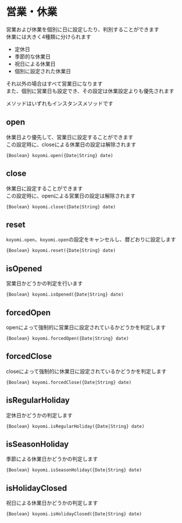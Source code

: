 # 営業・休業

営業および休業を個別に日に設定したり、判別することができます  
休業には大きく4種類に分けられます

  + 定休日
  + 季節的な休業日
  + 祝日による休業日
  + 個別に設定された休業日

それ以外の場合はすべて営業日になります  
また、個別に営業日も設定でき、その設定は休業設定よりも優先されます  

メソッドはいずれもインスタンスメソッドです


## open

休業日より優先して、営業日に設定することができます  
この設定時に、closeによる休業日の設定は解除されます

`{Boolean} koyomi.open({Date|String} date)`


## close

休業日に設定することができます  
この設定時に、openによる営業日の設定は解除されます

`{Boolean} koyomi.close({Date|String} date)`


## reset

`koyomi.open`、`koyomi.open`の設定をキャンセルし、暦どおりに設定します

`{Boolean} koyomi.reset({Date|String} date)`



## isOpened

営業日かどうかの判定を行います

`{Boolean} koyomi.isOpened({Date|String} date)`


## forcedOpen

openによって強制的に営業日に設定されているかどうかを判定します

`{Boolean} koyomi.forcedOpen({Date|String} date)`


## forcedClose

closeによって強制的に休業日に設定されているかどうかを判定します

`{Boolean} koyomi.forcedClose({Date|String} date)`


## isRegularHoliday

定休日かどうかの判定します

`{Boolean} koyomi.isRegularHoliday({Date|String} date)`


## isSeasonHoliday

季節による休業日かどうかの判定します

`{Boolean} koyomi.isSeasonHoliday({Date|String} date)`


## isHolidayClosed

祝日による休業日かどうかの判定します

`{Boolean} koyomi.isHolidayClosed({Date|String} date)`


